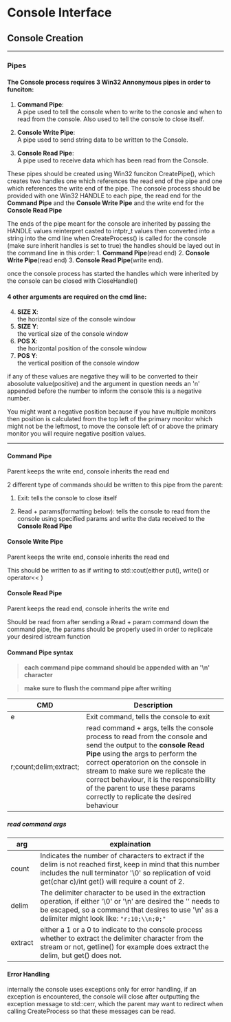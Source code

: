# Console Interface

## Console Creation

---

### Pipes

#### The Console process requires 3 Win32 Annonymous pipes in order to funciton:

1.  **Command Pipe**: \
    A pipe used to tell the console when to write to the conosle and when to read from the console. Also used to tell the console to close itself.

2.  **Console Write Pipe**:\
    A pipe used to send string data to be written to the Console.

3.  **Console Read Pipe**:\
    A pipe used to receive data which has been read from the Console.

These pipes should be created using Win32 funciton CreatePipe(), which creates two handles one which references the read end of the pipe and one which references the write end of the pipe. The console process should be provided with one Win32 HANDLE to each pipe, the read end for the **Command Pipe** and the **Console Write Pipe** and the write end for the **Console Read Pipe**

The ends of the pipe meant for the console are inherited by passing the HANDLE values reinterpret casted to intptr_t values then converted into a string into the cmd line when CreateProcess() is called for the console (make sure inherit handles is set to true)
the handles should be layed out in the command line in this order: 1. **Command Pipe**(read end) 2. **Console Write Pipe**(read end) 3. **Console Read Pipe**(write end).

once the console process has started the handles which were inherited by the console can be closed with CloseHandle()

#### 4 other arguments are required on the cmd line:

4. **SIZE X**: \
   the horizontal size of the console window
5. **SIZE Y**: \
   the vertical size of the console window
6. **POS X**: \
   the horizontal position of the console window
7. **POS Y**: \
   the vertical position of the console window

if any of these values are negative they will to be converted to their abosolute value(positive) and the argument in question needs an 'n' appended before the number to inform the console this is a negative number.

You might want a negative position because if you have multiple monitors then position is calculated from the top left of the primary monitor which might not be the leftmost, to move the console left of or above the primary monitor you will require negative position values.

---

#### **Command Pipe**

Parent keeps the write end, console inherits the read end

2 different type of commands should be written to this pipe from the parent:

1. Exit: tells the console to close itself

2. Read + params(formatting below): tells the console to read from the console using specified params and write the data received to the **Console Read Pipe**

#### **Console Write Pipe**

Parent keeps the write end, console inherits the read end

This should be written to as if writing to std::cout(either put(), write() or operator<< )

#### **Console Read Pipe**

Parent keeps the read end, console inherits the write end

Should be read from after sending a Read + param command down the command pipe, the params should be properly used in order to replicate your desired istream function

#### **Command Pipe syntax**

> **each command pipe command should be appended with an '\n' character**

> **make sure to flush the command pipe after writing**

| CMD                    | Description                                                                                                                                                                                                                                                                                                                                                  |
| ---------------------- | ------------------------------------------------------------------------------------------------------------------------------------------------------------------------------------------------------------------------------------------------------------------------------------------------------------------------------------------------------------ |
| e                      | Exit command, tells the console to exit                                                                                                                                                                                                                                                                                                                      |
| r;count;delim;extract; | read command + args, tells the console process to read from the console and send the output to the **console Read Pipe** using the args to perform the correct operatorion on the console in stream to make sure we replicate the correct behaviour, it is the responsibility of the parent to use these params correctly to replicate the desired behaviour |

##### read command args

| arg     | explaination                                                                                                                                                                                                             |
| ------- | ------------------------------------------------------------------------------------------------------------------------------------------------------------------------------------------------------------------------ |
| count   | Indicates the number of characters to extract if the delim is not reached first, keep in mind that this number includes the null terminator '\0' so replication of void get(char c)/int get() will require a count of 2. |
| delim   | The delimiter character to be used in the extraction operation, if either '\0' or '\n' are desired the '\' needs to be escaped, so a command that desires to use '\n' as a delimiter might look like: `"r;10;\\n;0;"`    |
| extract | either a 1 or a 0 to indicate to the console process whether to extract the delimiter character from the stream or not, getline() for example does extract the delim, but get() does not.                                |

#### **Error Handling**

internally the console uses exceptions only for error handling, if an exception is encountered, the console will close after outputting the exception message to std::cerr, which the parent may want to redirect when calling CreateProcess so that these messages can be read.
